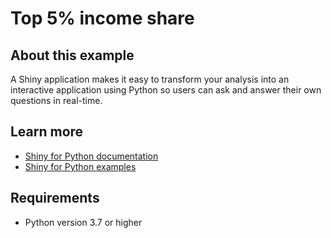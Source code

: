 # Top 5% income share

## About this example

A Shiny application makes it easy to transform your analysis into an interactive application using Python so users can ask and answer their own questions in real-time.


## Learn more

* [Shiny for Python documentation](https://shiny.posit.co/py/)
* [Shiny for Python examples](https://shinylive.io/py/examples/)

## Requirements

* Python version 3.7 or higher

<!-- NOTE: this file is generated -->
